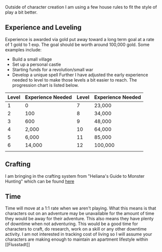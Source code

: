 Outside of character creation I am using a few house rules to fit the style of play a bit better. 

## Experience and Leveling
Experience is awarded via gold put away toward a long term goal at a rate of 1 gold to 1 exp. The goal should be worth around 100,000 gold. Some examples include:
- Build a small village
- Set up a personal castle
- Starting funds for a revolution/small war
- Develop a unique spell
Further I have adjusted the early experience needed to level to make those levels a bit easier to reach. The progression chart is listed below. 

| Level | Experience Needed | Level | Experience Needed |
| ----- | ----------------- | ----- | ----------------- |
| 1     | 0                 | 7     | 23,000            |
| 2     | 100               | 8     | 34,000            |
| 3     | 600               | 9     | 48,000            |
| 4     | 2,000             | 10    | 64,000            |
| 5     | 6,000             | 11    | 85,000            |
| 6     | 14,000            | 12    | 100,000           |
|       |                   |       |                   |

## Crafting
I am bringing in the crafting system from "Heliana's Guide to Monster Hunting" which can be found [here](https://drive.google.com/file/d/1yxih44fJhj7vICSmO3goOqRR0Yi7QaWB/view)

## Time
Time will move at a 1:1 rate when we aren't playing. What this means is that characters out on an adventure may be unavailable for the amount of time they would be away for their adventure. This also means they have plenty of downtime when not adventuring. This would be a good time for characters to craft, do research, work on a skill or any other downtime activity. I am not interested in tracking cost of living so I will assume your characters are making enough to maintain an apartment lifestyle within [[Flusstadt]]
